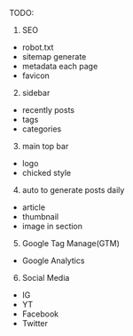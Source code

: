 

TODO:
1. SEO
 - robot.txt
 - sitemap generate
 - metadata each page
 - favicon

2. sidebar
 - recently posts
 - tags 
 - categories

3. main top bar
 - logo
 - chicked style 

4. auto to generate posts daily
 - article
 - thumbnail
 - image in section

5. Google Tag Manage(GTM)
 - Google Analytics

6. Social Media
 - IG
 - YT
 - Facebook
 - Twitter
